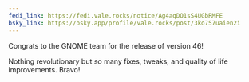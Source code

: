 ```yaml
---
fedi_link: https://fedi.vale.rocks/notice/Ag4aqDO1sS4UGbRMFE
bsky_link: https://bsky.app/profile/vale.rocks/post/3ko757uaien2i
---
```


Congrats to the GNOME team for the release of version 46!

Nothing revolutionary but so many fixes, tweaks, and quality of life improvements. Bravo!
